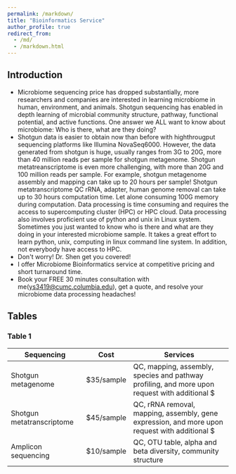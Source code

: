 ```yaml
---
permalink: /markdown/
title: "Bioinformatics Service"
author_profile: true
redirect_from: 
  - /md/
  - /markdown.html
---
```


## Introduction

* Microbiome sequencing price has dropped substantially, more researchers and companies are interested in learning microbiome in human, environment, and animals. Shotgun sequencing has enabled in depth learning of microbial community structure, pathway, functional potential, and active functions. One answer we ALL want to know about microbiome: Who is there, what are they doing? 
* Shotgun data is easier to obtain now than before with highthrougput sequencing platforms like Illumina NovaSeq6000. However, the data generated from shotgun is huge, usually ranges from 3G to 20G, more than 40 million reads per sample for shotgun metagenome. Shotgun metatreanscriptome is even more challenging, with more than 20G and 100 million reads per sample. For example, shotgun metagenome assembly and mapping can take up to 20 hours per sample! Shotgun metatranscriptome QC rRNA, adapter, human genome removal can take up to 30 hours computation time. Let alone consuming 100G memory during computation. Data processing is time consuming and requires the access to supercomputing cluster (HPC) or HPC cloud. Data processing also involves proficient use of python and unix in Linux system. Sometimes you just wanted to know who is there and what are they doing in your interested microbiome sample. It takes a great effort to learn python, unix, computing in linux command line system. In addition, not everybody have access to HPC. 
* Don't worry! Dr. Shen get you covered!
* I offer Microbiome Bioinformatics service at competitive pricing and short turnaround time. 
* Book your FREE 30 minutes consultation with me(ys3419@cumc.columbia.edu), get a quote, and resolve your microbiome data processing headaches!


## Tables

### Table 1

| Sequencing          | Cost   | Services                                                             |
| --------         | ------ | ------------------------------------------------------------ |
| Shotgun metagenome| $35/sample| QC, mapping, assembly, species and pathway profiling, and more upon request with additional $|
| Shotgun metatranscriptome| $45/sample   | QC, rRNA removal, mapping, assembly, gene expression, and more upon request with additional $|
| Amplicon sequencing| $10/sample   | QC, OTU table, alpha and beta diversity, community structure|

